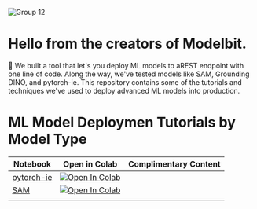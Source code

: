 ![Group 12](https://github.com/Modelbit/notebooks/assets/141672293/1e568e01-e059-4fea-8ce8-e1bf671b70c5)


# Hello from the creators of Modelbit.
:wave: We built a tool that let's you deploy ML models to aREST endpoint with one line of code. Along the way, we've tested models like SAM, Grounding DINO, and pytorch-ie. This repository contains some of the tutorials and techniques we've used to deploy advanced ML models into production.

# ML Model Deploymen Tutorials by Model Type

| Notebook | Open in Colab | Complimentary Content |
| --- | --- |---|
| [pytorch-ie](https://github.com/Modelbit/notebooks/blob/main/notebooks/pytorch_ie.ipynb) | <a target="_blank" href="https://colab.research.google.com/github/Modelbit/notebooks/blob/main/notebooks/pytorch_ie.ipynb"> <img src="https://colab.research.google.com/assets/colab-badge.svg" alt="Open In Colab"/> </a> |
| [SAM](https://github.com/Modelbit/notebooks/blob/main/notebooks/Segment_Anything_Demo.ipynb) | <a target="_blank" href="https://colab.research.google.com/github/Modelbit/notebooks/blob/main/notebooks/Segment_Anything_Demo.ipynb"> <img src="https://colab.research.google.com/assets/colab-badge.svg" alt="Open In Colab"/>
</a> |
